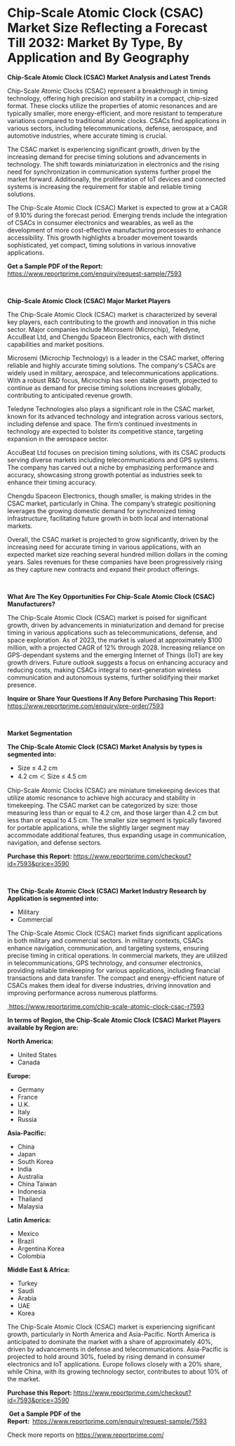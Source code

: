 <p><h1>Chip-Scale Atomic Clock (CSAC) Market Size Reflecting a Forecast Till 2032: Market By Type, By Application and By Geography</h1></p><p><strong>Chip-Scale Atomic Clock (CSAC) Market Analysis and Latest Trends</strong></p>
<p><p>Chip-Scale Atomic Clocks (CSAC) represent a breakthrough in timing technology, offering high precision and stability in a compact, chip-sized format. These clocks utilize the properties of atomic resonances and are typically smaller, more energy-efficient, and more resistant to temperature variations compared to traditional atomic clocks. CSACs find applications in various sectors, including telecommunications, defense, aerospace, and automotive industries, where accurate timing is crucial.</p><p>The CSAC market is experiencing significant growth, driven by the increasing demand for precise timing solutions and advancements in technology. The shift towards miniaturization in electronics and the rising need for synchronization in communication systems further propel the market forward. Additionally, the proliferation of IoT devices and connected systems is increasing the requirement for stable and reliable timing solutions.</p><p>The Chip-Scale Atomic Clock (CSAC) Market is expected to grow at a CAGR of 9.10% during the forecast period. Emerging trends include the integration of CSACs in consumer electronics and wearables, as well as the development of more cost-effective manufacturing processes to enhance accessibility. This growth highlights a broader movement towards sophisticated, yet compact, timing solutions in various innovative applications.</p></p>
<p><strong>Get a Sample PDF of the Report:&nbsp;</strong> <a href="https://www.reportprime.com/enquiry/request-sample/7593?utm_campaign=3215&utm_medium=2&utm_source=Github&utm_content=ia&utm_term=19032025&utm_id=chip-scale-atomic-clock-csac">https://www.reportprime.com/enquiry/request-sample/7593</a></p>
<p>&nbsp;</p>
<p><strong>Chip-Scale Atomic Clock (CSAC) Major Market Players</strong></p>
<p><p>The Chip-Scale Atomic Clock (CSAC) market is characterized by several key players, each contributing to the growth and innovation in this niche sector. Major companies include Microsemi (Microchip), Teledyne, AccuBeat Ltd, and Chengdu Spaceon Electronics, each with distinct capabilities and market positions.</p><p>Microsemi (Microchip Technology) is a leader in the CSAC market, offering reliable and highly accurate timing solutions. The company's CSACs are widely used in military, aerospace, and telecommunications applications. With a robust R&D focus, Microchip has seen stable growth, projected to continue as demand for precise timing solutions increases globally, contributing to anticipated revenue growth.</p><p>Teledyne Technologies also plays a significant role in the CSAC market, known for its advanced technology and integration across various sectors, including defense and space. The firm’s continued investments in technology are expected to bolster its competitive stance, targeting expansion in the aerospace sector.</p><p>AccuBeat Ltd focuses on precision timing solutions, with its CSAC products serving diverse markets including telecommunications and GPS systems. The company has carved out a niche by emphasizing performance and accuracy, showcasing strong growth potential as industries seek to enhance their timing accuracy.</p><p>Chengdu Spaceon Electronics, though smaller, is making strides in the CSAC market, particularly in China. The company’s strategic positioning leverages the growing domestic demand for synchronized timing infrastructure, facilitating future growth in both local and international markets.</p><p>Overall, the CSAC market is projected to grow significantly, driven by the increasing need for accurate timing in various applications, with an expected market size reaching several hundred million dollars in the coming years. Sales revenues for these companies have been progressively rising as they capture new contracts and expand their product offerings.</p></p>
<p>&nbsp;</p>
<p><strong>What Are The Key Opportunities For Chip-Scale Atomic Clock (CSAC) Manufacturers?</strong></p>
<p><p>The Chip-Scale Atomic Clock (CSAC) market is poised for significant growth, driven by advancements in miniaturization and demand for precise timing in various applications such as telecommunications, defense, and space exploration. As of 2023, the market is valued at approximately $100 million, with a projected CAGR of 12% through 2028. Increasing reliance on GPS-dependant systems and the emerging Internet of Things (IoT) are key growth drivers. Future outlook suggests a focus on enhancing accuracy and reducing costs, making CSACs integral to next-generation wireless communication and autonomous systems, further solidifying their market presence.</p></p>
<p><strong>Inquire or Share Your Questions If Any Before Purchasing This Report:</strong> <a href="https://www.reportprime.com/enquiry/pre-order/7593?utm_campaign=3215&utm_medium=2&utm_source=Github&utm_content=ia&utm_term=19032025&utm_id=chip-scale-atomic-clock-csac">https://www.reportprime.com/enquiry/pre-order/7593</a></p>
<p>&nbsp;</p>
<p><strong>Market Segmentation</strong></p>
<p><strong>The Chip-Scale Atomic Clock (CSAC) Market Analysis by types is segmented into:</strong></p>
<p><ul><li>Size ≤ 4.2 cm</li><li>4.2 cm ＜ Size ≤ 4.5 cm</li></ul></p>
<p><p>Chip-Scale Atomic Clocks (CSAC) are miniature timekeeping devices that utilize atomic resonance to achieve high accuracy and stability in timekeeping. The CSAC market can be categorized by size: those measuring less than or equal to 4.2 cm, and those larger than 4.2 cm but less than or equal to 4.5 cm. The smaller size segment is typically favored for portable applications, while the slightly larger segment may accommodate additional features, thus expanding usage in communication, navigation, and defense sectors.</p></p>
<p><strong>Purchase this Report:&nbsp;</strong><a href="https://www.reportprime.com/checkout?id=7593&price=3590&utm_campaign=3215&utm_medium=2&utm_source=Github&utm_content=ia&utm_term=19032025&utm_id=chip-scale-atomic-clock-csac">https://www.reportprime.com/checkout?id=7593&price=3590</a></p>
<p>&nbsp;</p>
<p><strong>The Chip-Scale Atomic Clock (CSAC) Market Industry Research by Application is segmented into:</strong></p>
<p><ul><li>Military</li><li>Commercial</li></ul></p>
<p><p>The Chip-Scale Atomic Clock (CSAC) market finds significant applications in both military and commercial sectors. In military contexts, CSACs enhance navigation, communication, and targeting systems, ensuring precise timing in critical operations. In commercial markets, they are utilized in telecommunications, GPS technology, and consumer electronics, providing reliable timekeeping for various applications, including financial transactions and data transfer. The compact and energy-efficient nature of CSACs makes them ideal for diverse industries, driving innovation and improving performance across numerous platforms.</p></p>
<p><a href="https://www.reportprime.com/chip-scale-atomic-clock-csac-r7593?utm_campaign=3215&utm_medium=2&utm_source=Github&utm_content=ia&utm_term=19032025&utm_id=chip-scale-atomic-clock-csac">&nbsp;https://www.reportprime.com/chip-scale-atomic-clock-csac-r7593</a></p>
<p><strong>In terms of Region, the Chip-Scale Atomic Clock (CSAC) Market Players available by Region are:</strong></p>
<p>
    <p> <strong> North America: </strong>
        <ul>
            <li>United States</li>
            <li>Canada</li>
        </ul>
        </p> 
    <p> <strong> Europe: </strong>
        <ul>
            <li>Germany</li>
            <li>France</li>
            <li>U.K.</li>
            <li>Italy</li>
            <li>Russia</li>
        </ul>
        </p> 
    <p> <strong> Asia-Pacific: </strong>
        <ul>
            <li>China</li>
            <li>Japan</li>
            <li>South Korea</li>
            <li>India</li>
            <li>Australia</li>
            <li>China Taiwan</li>
            <li>Indonesia</li>
            <li>Thailand</li>
            <li>Malaysia</li>
        </ul>
        </p> 
    <p> <strong> Latin America: </strong>
        <ul>
            <li>Mexico</li>
            <li>Brazil</li>
            <li>Argentina Korea</li>
            <li>Colombia</li>
        </ul>
        </p> 
    <p> <strong> Middle East & Africa: </strong>
        <ul>
            <li>Turkey</li>
            <li>Saudi</li>
            <li>Arabia</li>
            <li>UAE</li>
            <li>Korea</li>
        </ul>
    </p>
    </p>
<p><p>The Chip-Scale Atomic Clock (CSAC) market is experiencing significant growth, particularly in North America and Asia-Pacific. North America is anticipated to dominate the market with a share of approximately 40%, driven by advancements in defense and telecommunications. Asia-Pacific is projected to hold around 30%, fueled by rising demand in consumer electronics and IoT applications. Europe follows closely with a 20% share, while China, with its growing technology sector, contributes to about 10% of the market.</p></p>
<p><strong>Purchase this Report: </strong><a href="https://www.reportprime.com/checkout?id=7593&price=3590&utm_campaign=3215&utm_medium=2&utm_source=Github&utm_content=ia&utm_term=19032025&utm_id=chip-scale-atomic-clock-csac">https://www.reportprime.com/checkout?id=7593&price=3590</a></p>
<p>&nbsp;<strong>Get a Sample PDF of the Report:&nbsp;&nbsp;</strong><a href="https://www.reportprime.com/enquiry/request-sample/7593?utm_campaign=3215&utm_medium=2&utm_source=Github&utm_content=ia&utm_term=19032025&utm_id=chip-scale-atomic-clock-csac">https://www.reportprime.com/enquiry/request-sample/7593</a></p>
<p><strong></strong></p>
<p>Check more reports on <a href="https://www.reportprime.com/?utm_campaign=3215&utm_medium=2&utm_source=Github&utm_content=ia&utm_term=19032025&utm_id=chip-scale-atomic-clock-csac">https://www.reportprime.com/</a></p>